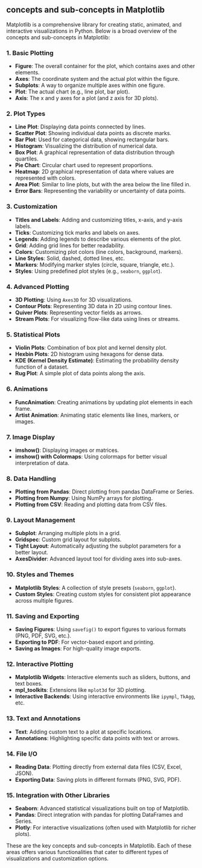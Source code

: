 ## concepts and sub-concepts in Matplotlib

Matplotlib is a comprehensive library for creating static, animated, and interactive visualizations in Python. Below is a broad overview of the concepts and sub-concepts in Matplotlib:

### 1. **Basic Plotting**
   - **Figure**: The overall container for the plot, which contains axes and other elements.
   - **Axes**: The coordinate system and the actual plot within the figure.
   - **Subplots**: A way to organize multiple axes within one figure.
   - **Plot**: The actual chart (e.g., line plot, bar plot).
   - **Axis**: The x and y axes for a plot (and z axis for 3D plots).

### 2. **Plot Types**
   - **Line Plot**: Displaying data points connected by lines.
   - **Scatter Plot**: Showing individual data points as discrete marks.
   - **Bar Plot**: Used for categorical data, showing rectangular bars.
   - **Histogram**: Visualizing the distribution of numerical data.
   - **Box Plot**: A graphical representation of data distribution through quartiles.
   - **Pie Chart**: Circular chart used to represent proportions.
   - **Heatmap**: 2D graphical representation of data where values are represented with colors.
   - **Area Plot**: Similar to line plots, but with the area below the line filled in.
   - **Error Bars**: Representing the variability or uncertainty of data points.

### 3. **Customization**
   - **Titles and Labels**: Adding and customizing titles, x-axis, and y-axis labels.
   - **Ticks**: Customizing tick marks and labels on axes.
   - **Legends**: Adding legends to describe various elements of the plot.
   - **Grid**: Adding grid lines for better readability.
   - **Colors**: Customizing plot colors (line colors, background, markers).
   - **Line Styles**: Solid, dashed, dotted lines, etc.
   - **Markers**: Modifying marker styles (circle, square, triangle, etc.).
   - **Styles**: Using predefined plot styles (e.g., `seaborn`, `ggplot`).

### 4. **Advanced Plotting**
   - **3D Plotting**: Using `Axes3D` for 3D visualizations.
   - **Contour Plots**: Representing 3D data in 2D using contour lines.
   - **Quiver Plots**: Representing vector fields as arrows.
   - **Stream Plots**: For visualizing flow-like data using lines or streams.

### 5. **Statistical Plots**
   - **Violin Plots**: Combination of box plot and kernel density plot.
   - **Hexbin Plots**: 2D histogram using hexagons for dense data.
   - **KDE (Kernel Density Estimate)**: Estimating the probability density function of a dataset.
   - **Rug Plot**: A simple plot of data points along the axis.

### 6. **Animations**
   - **FuncAnimation**: Creating animations by updating plot elements in each frame.
   - **Artist Animation**: Animating static elements like lines, markers, or images.

### 7. **Image Display**
   - **imshow()**: Displaying images or matrices.
   - **imshow() with Colormaps**: Using colormaps for better visual interpretation of data.

### 8. **Data Handling**
   - **Plotting from Pandas**: Direct plotting from pandas DataFrame or Series.
   - **Plotting from Numpy**: Using NumPy arrays for plotting.
   - **Plotting from CSV**: Reading and plotting data from CSV files.

### 9. **Layout Management**
   - **Subplot**: Arranging multiple plots in a grid.
   - **Gridspec**: Custom grid layout for subplots.
   - **Tight Layout**: Automatically adjusting the subplot parameters for a better layout.
   - **AxesDivider**: Advanced layout tool for dividing axes into sub-axes.

### 10. **Styles and Themes**
   - **Matplotlib Styles**: A collection of style presets (`seaborn`, `ggplot`).
   - **Custom Styles**: Creating custom styles for consistent plot appearance across multiple figures.

### 11. **Saving and Exporting**
   - **Saving Figures**: Using `savefig()` to export figures to various formats (PNG, PDF, SVG, etc.).
   - **Exporting to PDF**: For vector-based export and printing.
   - **Saving as Images**: For high-quality image exports.

### 12. **Interactive Plotting**
   - **Matplotlib Widgets**: Interactive elements such as sliders, buttons, and text boxes.
   - **mpl_toolkits**: Extensions like `mplot3d` for 3D plotting.
   - **Interactive Backends**: Using interactive environments like `ipympl`, `TkAgg`, etc.

### 13. **Text and Annotations**
   - **Text**: Adding custom text to a plot at specific locations.
   - **Annotations**: Highlighting specific data points with text or arrows.

### 14. **File I/O**
   - **Reading Data**: Plotting directly from external data files (CSV, Excel, JSON).
   - **Exporting Data**: Saving plots in different formats (PNG, SVG, PDF).

### 15. **Integration with Other Libraries**
   - **Seaborn**: Advanced statistical visualizations built on top of Matplotlib.
   - **Pandas**: Direct integration with pandas for plotting DataFrames and Series.
   - **Plotly**: For interactive visualizations (often used with Matplotlib for richer plots).

These are the key concepts and sub-concepts in Matplotlib. Each of these areas offers various functionalities that cater to different types of visualizations and customization options.